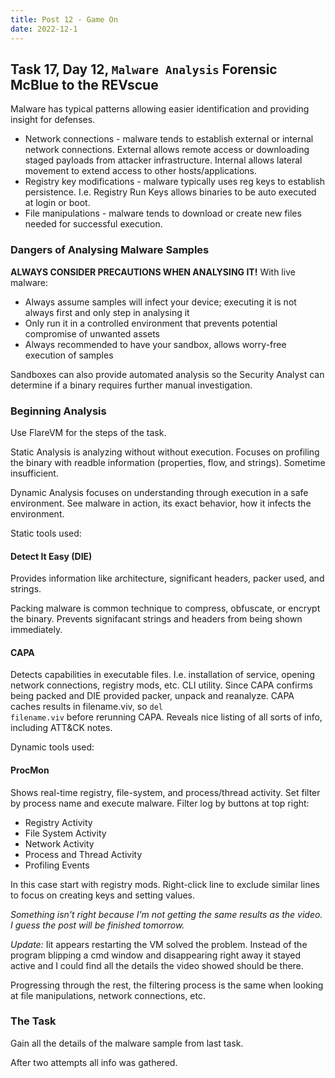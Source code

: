 ```yaml
---
title: Post 12 - Game On
date: 2022-12-1
---
```

## Task 17, Day 12, <code>Malware Analysis</code> Forensic McBlue to the REVscue
Malware has typical patterns allowing easier identification and providing insight for defenses. 
- Network connections - malware tends to establish external or internal network connections. External allows remote access or downloading staged payloads from attacker infrastructure. Internal allows lateral movement to extend access to other hosts/applications.
- Registry key modifications - malware typically uses reg keys to establish persistence. I.e. Registry Run Keys allows binaries to be auto executed at login or boot.
- File manipulations - malware tends to download or create new files needed for successful execution.

### Dangers of Analysing Malware Samples
**ALWAYS CONSIDER PRECAUTIONS WHEN ANALYSING IT!**
With live malware:
- Always assume samples will infect your device; executing it is not always first and only step in analysing it
- Only run it in a controlled environment that prevents potential compromise of unwanted assets
- Always recommended to have your sandbox, allows worry-free execution of samples

Sandboxes can also provide automated analysis so the Security Analyst can determine if a binary requires further manual investigation. 

### Beginning Analysis
Use FlareVM for the steps of the task.

Static Analysis is analyzing without without execution. Focuses on profiling the binary with readble information (properties, flow, and strings). Sometime insufficient.

Dynamic Analysis focuses on understanding through execution in a safe environment. See malware in action, its exact behavior, how it infects the environment.

Static tools used:
#### Detect It Easy (DIE)
Provides information like architecture, significant headers, packer used, and strings. 

Packing malware is common technique to compress, obfuscate, or encrypt the binary. Prevents signifacant strings and headers from being shown immediately. 

#### CAPA
Detects capabilities in executable files. I.e. installation of service, opening network connections, registry mods, etc. CLI utility. Since CAPA confirms being packed and DIE provided packer, unpack and reanalyze. CAPA caches results in filename.viv, so <code>del filename.viv</code> before rerunning CAPA. Reveals nice listing of all sorts of info, including ATT&CK notes.

Dynamic tools used:
#### ProcMon
Shows real-time registry, file-system, and process/thread activity. Set filter by process name and execute malware. Filter log by buttons at top right:
- Registry Activity
- File System Activity
- Network Activity
- Process and Thread Activity
- Profiling Events

In this case start with registry mods. Right-click line to exclude similar lines to focus on creating keys and setting values. 

*Something isn't right because I'm not getting the same results as the video. I guess the post will be finished tomorrow.*

*Update:* Iit appears restarting the VM solved the problem. Instead of the program blipping a cmd window and disappearing right away it stayed active and I could find all the details the video showed should be there.

Progressing through the rest, the filtering process is the same when looking at file manipulations, network connections, etc.

### The Task
Gain all the details of the malware sample from last task.

After two attempts all info was gathered. 